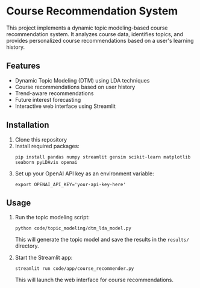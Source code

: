 # Course Recommendation System

This project implements a dynamic topic modeling-based course recommendation system. It analyzes course data, identifies topics, and provides personalized course recommendations based on a user's learning history.

## Features

- Dynamic Topic Modeling (DTM) using LDA techniques
- Course recommendations based on user history
- Trend-aware recommendations
- Future interest forecasting
- Interactive web interface using Streamlit

## Installation

1. Clone this repository
2. Install required packages:
   ```
   pip install pandas numpy streamlit gensim scikit-learn matplotlib seaborn pyLDAvis openai
   ```
3. Set up your OpenAI API key as an environment variable:
   ```
   export OPENAI_API_KEY='your-api-key-here'
   ```

## Usage

1. Run the topic modeling script:
   ```
   python code/topic_modeling/dtm_lda_model.py
   ```
   This will generate the topic model and save the results in the `results/` directory.

2. Start the Streamlit app:
   ```
   streamlit run code/app/course_recommender.py
   ```
   This will launch the web interface for course recommendations.
